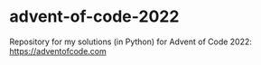 # advent-of-code-2022
Repository for my solutions (in Python) for Advent of Code 2022: https://adventofcode.com
